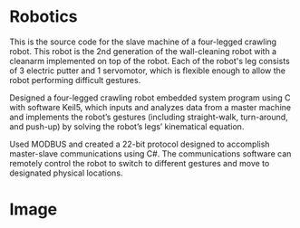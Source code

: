 # Robotics
This is the source code for the slave machine of a four-legged crawling robot. This robot is the 2nd generation of the wall-cleaning robot with a cleanarm implemented on top of the robot. Each of the robot's leg consists of 3 electric putter and 1 servomotor, which is flexible enough to allow the robot performing difficult gestures.

Designed a four-legged crawling robot embedded system program using C with software Keil5, which inputs and analyzes
data from a master machine and implements the robot’s gestures (including straight-walk, turn-around,
and push-up) by solving the robot’s legs’ kinematical equation.

Used MODBUS and created a 22-bit protocol designed to accomplish master-slave communications
using C#. The communications software can remotely control the robot to switch to different gestures
and move to designated physical locations.

# Image
